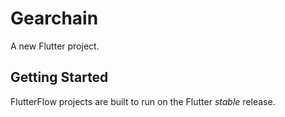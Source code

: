 # Gearchain

A new Flutter project.

## Getting Started

FlutterFlow projects are built to run on the Flutter _stable_ release.
